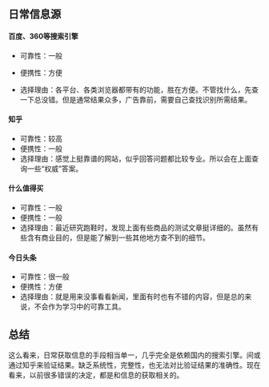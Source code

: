 ## 日常信息源

#### 百度、360等搜索引擎

* 可靠性：一般

* 便携性：方便

* 选择理由：各平台、各类浏览器都带有的功能，胜在方便。不管找什么，先查一下总没错。但是通常结果众多，广告靠前，需要自己查找识别所需结果。

#### 知乎

* 可靠性：较高
* 便携性：一般
* 选择理由：感觉上挺靠谱的网站，似乎回答问题都比较专业。所以会在上面查询一些“权威”答案。

#### 什么值得买

- 可靠性：一般
- 便携性：一般
- 选择理由：最近研究跑鞋时，发现上面有些商品的测试文章挺详细的。虽然有些含有商业目的，但是能了解到一些其他地方查不到的细节。

#### 今日头条

- 可靠性：很一般
- 便携性：方便
- 选择理由：就是用来没事看看新闻，里面有时也有不错的内容，但是总的来说，不会作为学习中的可靠工具。

## 总结

这么看来，日常获取信息的手段相当单一，几乎完全是依赖国内的搜索引擎。间或通过知乎来验证结果。缺乏系统性，完整性，也无法对比验证结果的准确性。现在看来，以前很多错误的决定，都是和信息的获取相关的。